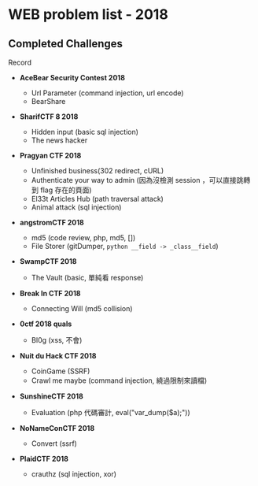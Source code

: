 # WEB problem list - 2018

## Completed Challenges
Record
	
* **AceBear Security Contest 2018**
	- Url Parameter (command injection, url encode)
	- BearShare

* **SharifCTF 8 2018**
	- Hidden input (basic sql injection)
	- The news hacker 

* **Pragyan CTF 2018**
	- Unfinished business(302 redirect, cURL)
	- Authenticate your way to admin (因為沒檢測 session ，可以直接跳轉到 flag 存在的頁面)
	- El33t Articles Hub (path traversal attack)
	- Animal attack (sql injection)

* **angstromCTF 2018**
	- md5 (code review, php, md5, [])
	- File Storer (gitDumper, ```python __field -> _class__field```)

* **SwampCTF 2018**
	- The Vault (basic, 單純看 response)

* **Break In CTF 2018**
	- Connecting Will (md5 collision)

* **0ctf 2018 quals**
	- Bl0g (xss, 不會)

* **Nuit du Hack CTF 2018**
	- CoinGame (SSRF)
	- Crawl me maybe (command injection, 繞過限制來讀檔)

* **SunshineCTF 2018**
	- Evaluation (php 代碼審計, eval("var_dump($a);"))

* **NoNameConCTF 2018**
	- Convert (ssrf)

* **PlaidCTF 2018**
	- crauthz (sql injection, xor)